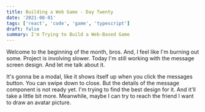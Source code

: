```yaml
---
title: Building a Web Game - Day Twenty
date: '2021-08-01'
tags: ['react', 'code', 'game', 'typescript']
draft: false
summary: I'm Trying to Build a Web-Based Game
---
```


Welcome to the beginning of the month, bros. And, I feel like I'm burning out some. Project is involving slower. Today I'm still working with the message screen design. And let me talk about it.

It's gonna be a modal, like it shows itself up when you click the messages button. You can swipe down to close. But the details of the message component is not ready yet. I'm trying to find the best design for it. And it'll take a little bit more. Meanwhile, maybe I can try to reach the friend I want to draw an avatar picture.